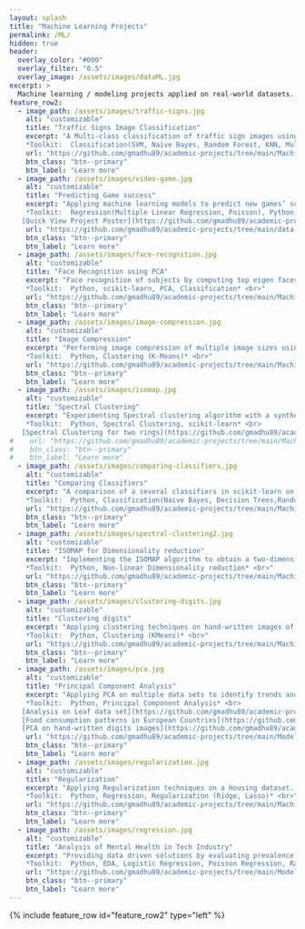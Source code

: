 ```yaml
---
layout: splash
title: "Machine Learning Projects"
permalink: /ML/
hidden: true
header:
  overlay_color: "#000"
  overlay_filter: "0.5"
  overlay_image: /assets/images/dataML.jpg
excerpt: >
  Machine learning / modeling projects applied on real-world datasets.
feature_row2:
  - image_path: /assets/images/traffic-signs.jpg
    alt: "customizable"
    title: "Traffic Signs Image Classification"
    excerpt: "A Multi-class classification of traffic sign images using various ML algorithms aimed at categorization of high impact classes with an accuracy of 93%. <br><br>
    *Toolkit:  Classification(SVM, Naive Bayes, Random Forest, KNN, Multi-Layer Perceptron, LDA), Python, scikit-learn, EDA, PCA* <br>"
    url: "https://github.com/gmadhu89/academic-projects/tree/main/Machine-Learning/traffic-sign-classification"
    btn_class: "btn--primary"
    btn_label: "Learn more"
  - image_path: /assets/images/video-game.jpg
    alt: "customizable"
    title: "Predicting Game success"
    excerpt: "Applying machine learning models to predict new games’ success rate in the current market, along with sentiment analysis of user reviews represented in an interactive visualization. <br><br>
    *Toolkit:  Regression(Multiple Linear Regression, Poisson), Python, Sentiment Analysis, HTML* <br>
   [Quick View Project Poster](https://github.com/gmadhu89/academic-projects/blob/main/data-visualization-project/poster/)"
    url: "https://github.com/gmadhu89/academic-projects/tree/main/data-visualization-project"
    btn_class: "btn--primary"
    btn_label: "Learn more"
  - image_path: /assets/images/face-recognition.jpg
    alt: "customizable"
    title: "Face Recognition using PCA"
    excerpt: "Face recognition of subjects by computing top eigen faces from images shot with different expressions. <br><br>
    *Toolkit:  Python, scikit-learn, PCA, Classification* <br>"
    url: "https://github.com/gmadhu89/academic-projects/tree/main/Machine-Learning/face-recognition"
    btn_class: "btn--primary"
    btn_label: "Learn more"
  - image_path: /assets/images/image-compression.jpg
    alt: "customizable"
    title: "Image Compression"
    excerpt: "Performing image compression of multiple image sizes using K-means clustering algorithm implemented from scratch <br><br>
    *Toolkit:  Python, Clustering (K-Means)* <br>"
    url: "https://github.com/gmadhu89/academic-projects/tree/main/Machine-Learning/image-compression-clustering"
    btn_class: "btn--primary"
    btn_label: "Learn more"
  - image_path: /assets/images/isomap.jpg
    alt: "customizable"
    title: "Spectral Clustering"
    excerpt: "Experimenting Spectral clustering algorithm with a synthetic dataset. <br><br>
    *Toolkit:  Python, Spectral Clustering, scikit-learn* <br>
   [Spectral Clustering for two rings](https://github.com/gmadhu89/academic-projects/tree/main/Machine-Learning/spectral-clustering-tworings)"
#    url: "https://github.com/gmadhu89/academic-projects/tree/main/Machine-Learning/spectral-clustering"
#    btn_class: "btn--primary"
#    btn_label: "Learn more"
  - image_path: /assets/images/comparing-classifiers.jpg
    alt: "customizable"
    title: "Comparing Classifiers"
    excerpt: "A comparison of a several classifiers in scikit-learn on synthetic datasets to illustrate the nature of decision boundaries of different classifiers. <br><br>
    *Toolkit:  Python, Classification(Naive Bayes, Decision Trees,Random Forest, Ada Boost, Neural Nets, SVM, QDA), scikit-learn* <br>"
    url: "https://github.com/gmadhu89/academic-projects/tree/main/Machine-Learning/comparing-classifiers"
    btn_class: "btn--primary"
    btn_label: "Learn more"
  - image_path: /assets/images/spectral-clustering2.jpg
    alt: "customizable"
    title: "ISOMAP for Dimensionality reduction"
    excerpt: "Implementing the ISOMAP algorithm to obtain a two-dimensional embedding for images corresponding to different poses of the same person and comparing its results with PCA. <br><br>
    *Toolkit:  Python, Non-linear Dimensionality reduction* <br>"
    url: "https://github.com/gmadhu89/academic-projects/tree/main/Machine-Learning/isomap"
    btn_class: "btn--primary"
    btn_label: "Learn more"
  - image_path: /assets/images/clustering-digits.jpg
    alt: "customizable"
    title: "Clustering digits"
    excerpt: "Applying clustering techniques on hand-written images of digits. <br><br>
    *Toolkit:  Python, Clustering (KMeans)* <br>"
    url: "https://github.com/gmadhu89/academic-projects/tree/main/Machine-Learning/clustering-digits"
    btn_class: "btn--primary"
    btn_label: "Learn more"
  - image_path: /assets/images/pca.jpg
    alt: "customizable"
    title: "Principal Component Analysis"
    excerpt: "Applying PCA on multiple data sets to identify trends and directions. <br><br>
    *Toolkit:  Python, Principal Component Analysis* <br>  
   [Analysis on Leaf data set](https://github.com/gmadhu89/academic-projects/tree/main/Machine-Learning/pca-leaf-data) <br>
   [Food consumption patterns in European Countries](https://github.com/gmadhu89/academic-projects/tree/main/Machine-Learning/pca-food-consumption-europeancountries) <br>
   [PCA on hand-written digits images](https://github.com/gmadhu89/academic-projects/tree/main/Machine-Learning/pca-digits)"
    url: "https://github.com/gmadhu89/academic-projects/tree/main/Modeling/pca"
    btn_class: "btn--primary"
    btn_label: "Learn more"
  - image_path: /assets/images/regularization.jpg
    alt: "customizable"
    title: "Regularization"
    excerpt: "Applying Regularization techniques on a Housing dataset. <br><br>
    *Toolkit:  Python, Regression, Regularization (Ridge, Lasso)* <br>"
    url: "https://github.com/gmadhu89/academic-projects/tree/main/Machine-Learning/ridge-lasso-regression"
    btn_class: "btn--primary"
    btn_label: "Learn more"
  - image_path: /assets/images/regression.jpg
    alt: "customizable"
    title: "Analysis of Mental Health in Tech Industry"
    excerpt: "Providing data driven solutions by evaluating prevalence of mental disorders in IT workspace and answering research questions of interest. <br><br>
    *Toolkit:  Python, EDA, Logistic Regression, Poisson Regression, Random Forest* <br>"
    url: "https://github.com/gmadhu89/academic-projects/tree/main/Modeling/mental-health-tech-analysis"
    btn_class: "btn--primary"
    btn_label: "Learn more"
---
```

{% include feature_row id="feature_row2" type="left" %}
